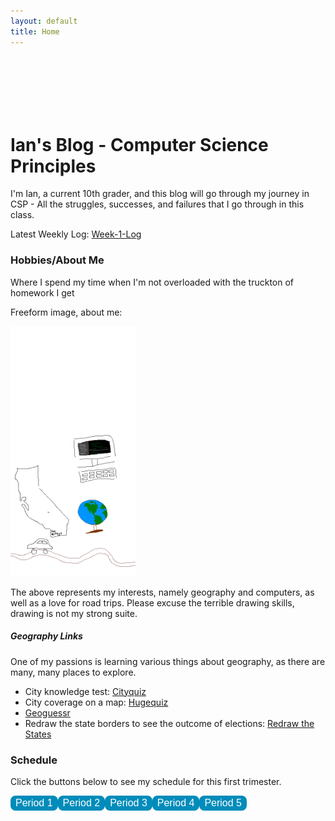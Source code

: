 ```yaml
---
layout: default
title: Home
---
```


<style>
.button {
    background-color: #008CBA;
    border-radius: 8px;
    font-size: 16px;
    border: 2px solid #008CBA;
    transition-duration: 0.4s;
    color: white;
    float: left;
    }
.button:hover {
  background-color: white; 
  color: black;
}
</style>

<h1 style="padding-top: 100px">Ian's Blog - Computer Science Principles</h1>
I'm Ian, a current 10th grader, and this blog will go through my journey in CSP - All the struggles, successes, and failures that I go through in this class.

Latest Weekly Log: [Week-1-Log](log/2023/08/21/Week-1.html)

### Hobbies/About Me
Where I spend my time when I'm not overloaded with the truckton of homework I get
<p>Freeform image, about me: </p>
<img src="images/csp_image_thing.png" alt="Freeform About Me" style="width:200px;height:400px;">
<p>The above represents my interests, namely geography and computers, as well as a love for road trips. Please excuse the terrible drawing skills, drawing is not my strong suite.</p>

##### Geography Links
One of my passions is learning various things about geography, as there are many, many places to explore.
- City knowledge test: [Cityquiz](https://cityquiz.io)
- City coverage on a map: [Hugequiz](https://hugequiz.com/quizzes)
- [Geoguessr](https://www.geoguessr.com/)
- Redraw the state borders to see the outcome of elections: [Redraw the States](https://kevinhayeswilson.com/redraw)

### Schedule
<p>Click the buttons below to see my schedule for this first trimester.</p>
<button class="button" type="button" onclick="alert('AP Physics C: Mechanics')">Period 1</button>
<button class="button" type="button" onclick="alert('AP Calculus AB')">Period 2</button>
<button class="button" type="button" onclick="alert('Honors Humanities 1')">Period 3</button>
<button class="button" type="button" onclick="alert('AP Chinese')">Period 4</button>
<button class="button" type="button" onclick="alert('AP Computer Science Principles')">Period 5</button>


